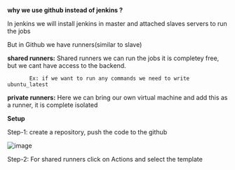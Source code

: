 **why we use github instead of jenkins ?**

In jenkins we will install jenkins in master and attached slaves servers to run the jobs

But in Github we have runners(similar to slave)

**shared runners:** Shared runners we can run the jobs it is completey free, but we cant have access to the backend.
           
           Ex: if we want to run any commands we need to write ubuntu_latest

**private runners:**  Here we can bring our own virtual machine and add this as a runner, it is complete isolated

          
**Setup**

Step-1: create a repository, push the code to the github 

![image](https://github.com/user-attachments/assets/7d588f7e-7053-4b5d-a099-5fc81d3676b1)

Step-2: For shared runners click on Actions and select the template
